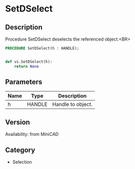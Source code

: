 # SetDSelect

## Description
Procedure SetDSelect deselects the referenced object.&lt;BR&gt;


```pascal
PROCEDURE SetDSelect(h : HANDLE);
```

```python

def vs.SetDSelect(h):
    return None
```

## Parameters
|Name|Type|Description|
|---|---|---|
|h|HANDLE|Handle to object.|

## Version
Availability: from MiniCAD
## Category
* Selection

